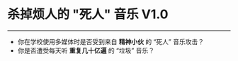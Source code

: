 # **杀掉烦人的 "死人" 音乐  V1.0**

------

- 你在学校使用多媒体时是否受到来自 **精神小伙** 的 “死人” 音乐攻击？
- 你是否遭受每天听 **重复几十亿遍** 的 “垃圾” 音乐？
